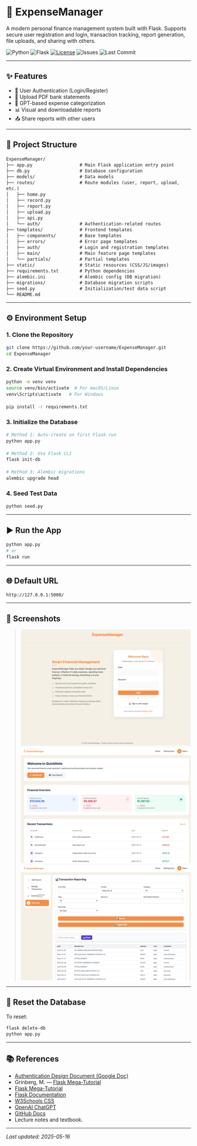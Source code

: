 # 💸 ExpenseManager

A modern personal finance management system built with Flask. Supports secure user registration and login, transaction tracking, report generation, file uploads, and sharing with others.

![Python](https://img.shields.io/badge/Python-3.8-blue?logo=python)
![Flask](https://img.shields.io/badge/Flask-2.x-black?logo=flask)
[![License](https://img.shields.io/github/license/Jeffrey86Wan/CITS5505_Group48?cacheSeconds=3600)](https://github.com/Jeffrey86Wan/CITS5505_Group48/blob/main/LICENSE)
![Issues](https://img.shields.io/github/issues/Jeffrey86Wan/CITS5505_Group48)
![Last Commit](https://img.shields.io/github/last-commit/Jeffrey86Wan/CITS5505_Group48)

---

## ✨ Features

- 🔐 User Authentication (Login/Register)
- 📁 Upload PDF bank statements
- 🤖 GPT-based expense categorization
- 📊 Visual and downloadable reports
- 📤 Share reports with other users

---

## 📁 Project Structure

```
ExpenseManager/
├── app.py                  # Main Flask application entry point
├── db.py                   # Database configuration
├── models/                 # Data models
├── routes/                 # Route modules (user, report, upload, etc.)
│   ├── home.py
│   ├── record.py
│   ├── report.py
│   ├── upload.py
│   ├── api.py
│   └── auth/               # Authentication-related routes
├── templates/              # Frontend templates
│   ├── components/         # Base templates
│   ├── errors/             # Error page templates
│   ├── auth/               # Login and registration templates
│   ├── main/               # Main feature page templates
│   └── partials/           # Partial templates
├── static/                 # Static resources (CSS/JS/images)
├── requirements.txt        # Python dependencies
├── alembic.ini             # Alembic config (DB migration)
├── migrations/             # Database migration scripts
├── seed.py                 # Initialization/test data script
└── README.md
```

---

## ⚙️ Environment Setup

### 1. Clone the Repository
```bash
git clone https://github.com/your-username/ExpenseManager.git
cd ExpenseManager
```

### 2. Create Virtual Environment and Install Dependencies
```bash
python -m venv venv
source venv/bin/activate  # For macOS/Linux
venv\Scripts\activate   # For Windows

pip install -r requirements.txt
```

### 3. Initialize the Database
```bash
# Method 1: Auto-create on first Flask run
python app.py

# Method 2: Use Flask CLI
flask init-db

# Method 3: Alembic migrations
alembic upgrade head
```

### 4. Seed Test Data
```bash
python seed.py
```

---

## ▶️ Run the App
```bash
python app.py
# or
flask run
```

---

## 🌐 Default URL

```
http://127.0.0.1:5000/
```

---

## 📸 Screenshots

> ![alt text](image-3.png)![alt text](image-1.png)![alt text](image-2.png)

---

## 🔁 Reset the Database

To reset:
```bash
flask delete-db
python app.py
```

---

## 📚 References

- [Authentication Design Document (Google Doc)](https://docs.google.com/document/d/your-doc-id/edit)
- Grinberg, M. — [Flask Mega-Tutorial](https://blog.miguelgrinberg.com/post/the-flask-mega-tutorial-part-i-hello-world)
- [Flask Mega-Tutorial](https://blog.miguelgrinberg.com/post/the-flask-mega-tutorial-part-i-hello-world)
- [Flask Documentation](https://flask.palletsprojects.com/)
- [W3Schools CSS](https://www.w3schools.com/css/)
- [OpenAI ChatGPT](https://chatgpt.com/)
- [GitHub Docs](https://docs.github.com/)
- Lecture notes and textbook.

---

_Last updated: 2025-05-16_

